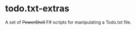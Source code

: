 todo.txt-extras
===============

A set of ~~PowerShell~~ F# scripts for manipulating a Todo.txt file.

